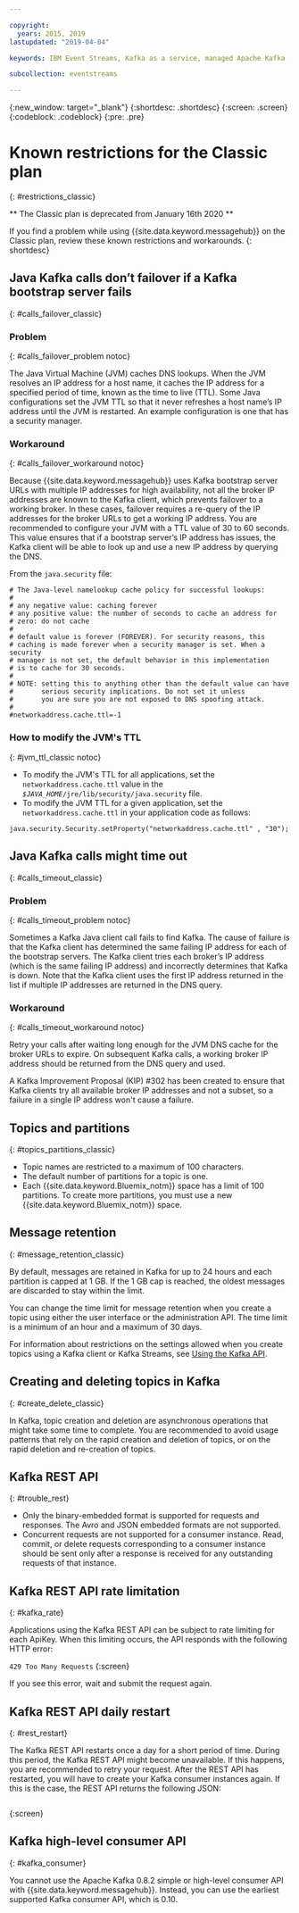 ```yaml
---

copyright:
  years: 2015, 2019
lastupdated: "2019-04-04"

keywords: IBM Event Streams, Kafka as a service, managed Apache Kafka

subcollection: eventstreams

---
```


{:new_window: target="_blank"}
{:shortdesc: .shortdesc}
{:screen: .screen}
{:codeblock: .codeblock}
{:pre: .pre}

# Known restrictions for the Classic plan 
{: #restrictions_classic}

** The Classic plan is deprecated from January 16th 2020 **
<br/>

If you find a problem while using {{site.data.keyword.messagehub}} on the Classic plan, review these known restrictions and workarounds. 
{: shortdesc}

## Java Kafka calls don’t failover if a Kafka bootstrap server fails
{: #calls_failover_classic}

### Problem
{: #calls_failover_problem notoc}

The Java Virtual Machine (JVM) caches DNS lookups. When the JVM resolves an IP address for a host name, it caches the IP address for a specified period of time, known as the time to live (TTL). Some Java configurations set the JVM TTL so that it never refreshes a host name’s IP address until the JVM is restarted. An example configuration is one that has a security manager.

### Workaround
{: #calls_failover_workaround notoc}

Because {{site.data.keyword.messagehub}} uses Kafka bootstrap server URLs with multiple IP addresses for high availability, not all the broker IP addresses are known to the Kafka client, which prevents failover to a working broker. In these cases, failover requires a re-query of the IP addresses for the broker URLs to get a working IP address. You are recommended to configure your JVM with a TTL value of 30 to 60 seconds. This value ensures that if a bootstrap server’s IP address has issues, the Kafka client will be able to look up and use a new IP address by querying the DNS.

From the <code>java.security</code> file: 

```
# The Java-level namelookup cache policy for successful lookups:
#
# any negative value: caching forever
# any positive value: the number of seconds to cache an address for
# zero: do not cache
#
# default value is forever (FOREVER). For security reasons, this
# caching is made forever when a security manager is set. When a security
# manager is not set, the default behavior in this implementation
# is to cache for 30 seconds.
#
# NOTE: setting this to anything other than the default value can have
#       serious security implications. Do not set it unless
#       you are sure you are not exposed to DNS spoofing attack.
#
#networkaddress.cache.ttl=-1
```

### How to modify the JVM's TTL
{: #jvm_ttl_classic notoc}

* To modify the JVM's TTL for all applications, set the <code>networkaddress.cache.ttl</code> value in the <code><var class="keyword varname">$JAVA_HOME</var>/jre/lib/security/java.security</code> file.
* To modify the JVM TTL for a given application, set the <code>networkaddress.cache.ttl</code> in your application code as follows:
```
java.security.Security.setProperty("networkaddress.cache.ttl" , "30");
```

## Java Kafka calls might time out
{: #calls_timeout_classic}

### Problem
{: #calls_timeout_problem notoc}

Sometimes a Kafka Java client call fails to find Kafka. The cause of failure is that the Kafka client has determined the same failing IP address for each of the bootstrap servers. The Kafka client tries each broker’s IP address (which is the same failing IP address) and incorrectly determines that Kafka is down. Note that the Kafka client uses the first IP address returned in the list if multiple IP addresses are returned in the DNS query.

### Workaround
{: #calls_timeout_workaround notoc}

Retry your calls after waiting long enough for the JVM DNS cache for the broker URLs to expire. On subsequent Kafka calls, a working broker IP address should be returned from the DNS query and used. 

A Kafka Improvement Proposal (KIP) #302 has been created to ensure that Kafka clients try all available broker IP addresses and not a subset, so a failure in a single IP address won't cause a failure.


## Topics and partitions
{: #topics_partitions_classic}

*  Topic names are restricted to a maximum of 100 characters.
*  The default number of partitions for a topic is one.
*  Each {{site.data.keyword.Bluemix_notm}} space has a limit of 100 partitions. To create
   more partitions, you must use a new {{site.data.keyword.Bluemix_notm}} space.

## Message retention
{: #message_retention_classic}

By default, messages are retained in Kafka for up to 24 hours and
each partition is capped at 1 GB. If the 1 GB cap is reached, the
oldest messages are discarded to stay within the limit.

You can change the time limit for message retention when you
create a topic using either the user interface or the
administration API. The time limit is a minimum of an hour and a
maximum of 30 days.

For information about restrictions on the settings allowed when you create topics using a Kafka client or Kafka Streams, see [Using the Kafka API](/docs/services/EventStreams?topic=eventstreams-kafka_using).

## Creating and deleting topics in Kafka
{: #create_delete_classic}

In Kafka, topic creation and deletion are asynchronous operations
that might take some time to complete. You are recommended to
avoid usage patterns that rely on the rapid creation and deletion
of topics, or on the rapid deletion and re-creation of topics.

## Kafka REST API
{: #trouble_rest}

*  Only the binary-embedded format is supported for requests and
   responses. The Avro and JSON embedded formats are not supported.
*  Concurrent requests are not supported for a consumer instance.
   Read, commit, or delete requests corresponding to a consumer
   instance should be sent only after a response is received for
   any outstanding requests of that instance.

## Kafka REST API rate limitation
{: #kafka_rate}

Applications using the Kafka REST API can be subject to rate
limiting for each ApiKey. When this limiting occurs, the API
responds with the following HTTP error:

<code>429 Too Many Requests</code>
{:screen}

If you see this error, wait and submit the request again.

<!--12/04/18 - Karen: same info duplicated at messagehub108 -->
## Kafka REST API daily restart
{: #rest_restart}

The Kafka REST API restarts once a day for a short period of
time. During this period, the Kafka REST API might become
unavailable. If this happens, you are recommended to retry your
request. After the REST API has restarted, you will have to
create your Kafka consumer instances again. If this is the case, the
REST API returns the following JSON:

```'{"error_code":40403,"message":"Consumer instance not found."}'
```
{:screen}

## Kafka high-level consumer API
{: #kafka_consumer}

You cannot use the Apache Kafka 0.8.2 simple or high-level
consumer API with {{site.data.keyword.messagehub}}. Instead, you can use the earliest supported Kafka consumer API, which is 0.10.
